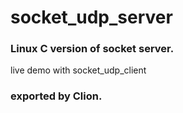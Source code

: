 # socket_udp_server

### Linux C version of socket server.
live demo with socket_udp_client

### exported by Clion.
